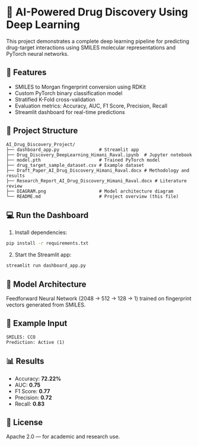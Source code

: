
# 🧪 AI-Powered Drug Discovery Using Deep Learning

This project demonstrates a complete deep learning pipeline for predicting drug-target interactions using SMILES molecular representations and PyTorch neural networks.

## 🚀 Features
- SMILES to Morgan fingerprint conversion using RDKit
- Custom PyTorch binary classification model
- Stratified K-Fold cross-validation
- Evaluation metrics: Accuracy, AUC, F1 Score, Precision, Recall
- Streamlit dashboard for real-time predictions

## 📁 Project Structure

```
AI_Drug_Discovery_Project/
├── dashboard_app.py               # Streamlit app
├── Drug_Discovery_DeepLearning_Himani_Raval.ipynb  # Jupyter notebook
├── model.pth                      # Trained PyTorch model
├── drug_target_sample_dataset.csv # Example dataset
├── Draft_Paper_AI_Drug_Discovery_Himani_Raval.docx # Methodology and results
├── Research_Report_AI_Drug_Discovery_Himani_Raval.docx # Literature review
├── DIAGRAM.png                    # Model architecture diagram
└── README.md                      # Project overview (this file)
```

## 💻 Run the Dashboard

1. Install dependencies:
```bash
pip install -r requirements.txt
```

2. Start the Streamlit app:
```bash
streamlit run dashboard_app.py
```

## 🧬 Model Architecture

Feedforward Neural Network (2048 → 512 → 128 → 1) trained on fingerprint vectors generated from SMILES.

## 📝 Example Input

```
SMILES: CCO
Prediction: Active (1)
```

## 📊 Results

- Accuracy: **72.22%**
- AUC: **0.75**
- F1 Score: **0.77**
- Precision: **0.72**
- Recall: **0.83**

## 📜 License

Apache 2.0 — for academic and research use.
